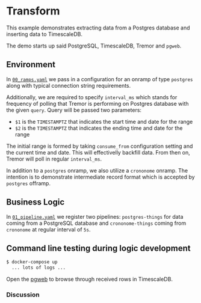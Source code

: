 # Transform

This example demonstrates extracting data from a Postgres database and inserting
data to TimescaleDB.

The demo starts up said PostgreSQL, TimescaleDB, Tremor and `pgweb`.

## Environment

In [`00_ramps.yaml`](etc/tremor/config/00_ramps.yaml) we pass in a
configuration for an onramp of type `postgres` along with typical connection
string requirements.

Additionally, we are required to specify `interval_ms` which stands for
frequency of polling that Tremor is performing on Postgres database with the
given `query`. Query will be passed two parameters:
* `$1` is the `TIMESTAMPTZ` that indicates the start time and date for the
  range
* `$2` is the `TIMESTAMPTZ` that indicates the ending time and date for the
  range

The initial range is formed by taking `consume_from` configuration setting and
the current time and date. This will effectivelly backfill data. From then on,
Tremor will poll in regular `interval_ms`.

In addition to a `postgres` onramp, we also utilize a `crononome` onramp. The
intention is to demonstrate intermediate record format which is accepted by
`postgres` offramp.

## Business Logic

In [`01_pipeline.yaml`](etc/tremor/config/01_pipeline.yaml) we register two
pipelines: `postgres-things` for data coming from a PostgreSQL database and
`crononome-things` coming from `crononome` at regular interval of `5s`.

## Command line testing during logic development

```bash
$ docker-compose up
  ... lots of logs ...
```

Open the [pgweb](http://localhost:8081) to browse through received rows in
TimescaleDB.

### Discussion
